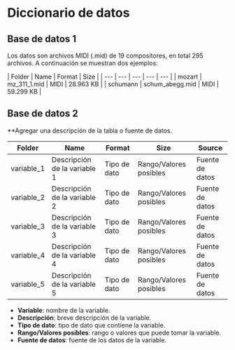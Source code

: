 # Diccionario de datos

## Base de datos 1

Los datos son archivos MIDI (.mid) de 19 compositores, en total 295 archivos. A continuación se muestran dos ejemplos:

| Folder | Name | Format | Size |
| --- | --- | --- | --- | --- |
| mozart | mz_311_1.mid | MIDI | 28.963 KB |
| schumann | schum_abegg.mid | MIDI | 59.299 KB |

## Base de datos 2

**Agregar una descripción de la tabla o fuente de datos.

| Folder | Name | Format | Size | Source |
| --- | --- | --- | --- | --- |
| variable_1 | Descripción de la variable 1 | Tipo de dato | Rango/Valores posibles | Fuente de datos |
| variable_2 | Descripción de la variable 2 | Tipo de dato | Rango/Valores posibles | Fuente de datos |
| variable_3 | Descripción de la variable 3 | Tipo de dato | Rango/Valores posibles | Fuente de datos |
| variable_4 | Descripción de la variable 4 | Tipo de dato | Rango/Valores posibles | Fuente de datos |
| variable_5 | Descripción de la variable 5 | Tipo de dato | Rango/Valores posibles | Fuente de datos |

- **Variable**: nombre de la variable.
- **Descripción**: breve descripción de la variable.
- **Tipo de dato**: tipo de dato que contiene la variable.
- **Rango/Valores posibles**: rango o valores que puede tomar la variable.
- **Fuente de datos**: fuente de los datos de la variable.

